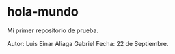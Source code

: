 # hola-mundo
Mi primer repositorio de prueba.

Autor: Luis Einar Aliaga Gabriel
Fecha: 22 de Septiembre.
